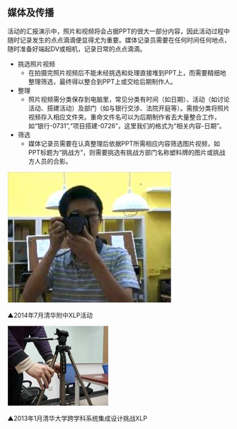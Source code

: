 ## 媒体及传播

活动的汇报演示中，照片和视频将会占据PPT的很大一部分内容，因此活动过程中随时记录发生的点点滴滴便显得尤为重要。媒体记录员需要在任何时间任何地点，随时准备好端起DV或相机，记录日常的点点滴滴。

* 挑选照片视频
	*  在拍摄完照片视频后不能未经挑选和处理直接堆到PPT上，而需要精细地整理筛选，最终得以整合到PPT上或交给后期制作人。
* 整理
	* 照片视频需分类保存到电脑里，常见分类有时间（如日期）、活动（如讨论活动、搭建活动）及部门（如与银行交涉、法院开庭等）。需按分类将照片视频存入相应文件夹。重命文件名可以为后期制作省去大量整合工作，如“银行-0731”,“项目搭建-0726”，这里我们的格式为“相关内容-日期”。
* 筛选
	* 媒体记录员需要在认真整理后依据PPT所需相应内容筛选图片视频，如PPT标题为“挑战方”，则需要挑选有挑战方部门名称塑料牌的图片或挑战方人员的合影。


![0](../assets/execution/media/00.jpg)

▲2014年7月清华附中XLP活动

![0](../assets/execution/media/01.jpg)

▲2013年1月清华大学跨学科系统集成设计挑战XLP
